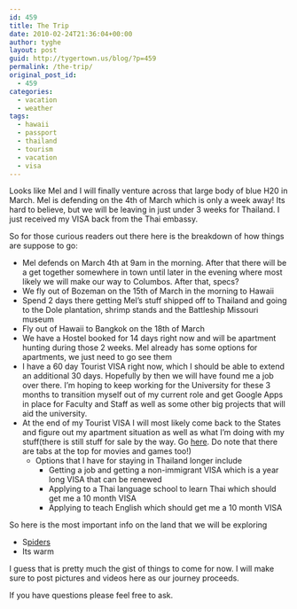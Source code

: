 ```yaml
---
id: 459
title: The Trip
date: 2010-02-24T21:36:04+00:00
author: tyghe
layout: post
guid: http://tygertown.us/blog/?p=459
permalink: /the-trip/
original_post_id:
  - 459
categories:
  - vacation
  - weather
tags:
  - hawaii
  - passport
  - thailand
  - tourism
  - vacation
  - visa
---
```

Looks like Mel and I will finally venture across that large body of blue H20 in March. Mel is defending on the 4th of March which is only a week away! Its hard to believe, but we will be leaving in just under 3 weeks for Thailand. I just received my VISA back from the Thai embassy.

So for those curious readers out there here is the breakdown of how things are suppose to go:

  * Mel defends on March 4th at 9am in the morning. After that there will be a get together somewhere in town until later in the evening where most likely we will make our way to Columbos. After that, specs?
  * We fly out of Bozeman on the 15th of March in the morning to Hawaii
  * Spend 2 days there getting Mel&#8217;s stuff shipped off to Thailand and going to the Dole plantation, shrimp stands and the Battleship Missouri museum
  * Fly out of Hawaii to Bangkok on the 18th of March
  * We have a Hostel booked for 14 days right now and will be apartment hunting during those 2 weeks. Mel already has some options for apartments, we just need to go see them
  * I have a 60 day Tourist VISA right now, which I should be able to extend an additional 30 days. Hopefully by then we will have found me a job over there. I&#8217;m hoping to keep working for the University for these 3 months to transition myself out of my current role and get Google Apps in place for Faculty and Staff as well as some other big projects that will aid the university.
  * At the end of my Tourist VISA I will most likely come back to the States and figure out my apartment situation as well as what I&#8217;m doing with my stuff(there is still stuff for sale by the way. Go [here](http://spreadsheets.google.com/pub?key=tyFSJ0cx5TIOyclLQIFvtKg&output=html "Items for Sale"). Do note that there are tabs at the top for movies and games too!) 
      * Options that I have for staying in Thailand longer include 
          * Getting a job and getting a non-immigrant VISA which is a year long VISA that can be renewed
          * Applying to a Thai language school to learn Thai which should get me a 10 month VISA
          * Applying to teach English which should get me a 10 month VISA

So here is the most important info on the land that we will be exploring

  * S[piders](http://www.thaibugs.com/spiders1.htm "Thailand Spiders")
  * Its warm

I guess that is pretty much the gist of things to come for now. I will make sure to post pictures and videos here as our journey proceeds.

If you have questions please feel free to ask.